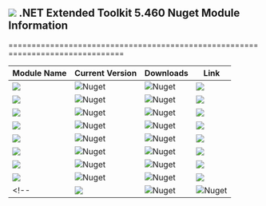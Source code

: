 ## <img src="https://github.com/Wagnerp/Krypton-NET-Version-Dashboard/blob/master/Assets/Icons/PNG/KR%2064%20%20x%2064%20Orange.png" /> .NET Extended Toolkit 5.460 Nuget Module Information

===============================================================================

| Module Name | Current Version | Downloads | Link |
|---|---|---|---|
| <img src="https://img.shields.io/badge/Module-Core-orange.svg" /> | ![Nuget](https://img.shields.io/nuget/v/KryptonExtendedToolkit5460CoreModule) | ![Nuget](https://img.shields.io/nuget/dt/KryptonExtendedToolkit5460CoreModule?color=brightgreen) |  <a href="https://www.nuget.org/packages/KryptonExtendedToolkit5460CoreModule/"><img src="https://img.shields.io/badge/Download-Link-9cf.svg" /></a> |
| <img src="https://img.shields.io/badge/Module-Colour Controls-orange.svg" /> | ![Nuget](https://img.shields.io/nuget/v/KryptonExtendedToolkit5460ExtendedColourControlsModule) | ![Nuget](https://img.shields.io/nuget/dt/KryptonExtendedToolkit5460ExtendedColourControlsModule?color=brightgreen) | <a href="https://www.nuget.org/packages/KryptonExtendedToolkit5460ExtendedColourControlsModule/"><img src="https://img.shields.io/badge/Download-Link-9cf.svg" /></a> |
| <img src="https://img.shields.io/badge/Module-Dialogs-orange.svg" /> | ![Nuget](https://img.shields.io/nuget/v/KryptonExtendedToolkit5460ExtendedDialogsModule) | ![Nuget](https://img.shields.io/nuget/dt/KryptonExtendedToolkit5460ExtendedDialogsModule?color=brightgreen) | <a href="https://www.nuget.org/packages/KryptonExtendedToolkit5460ExtendedDialogsModule/"><img src="https://img.shields.io/badge/Download-Link-9cf.svg" /></a> |
| <img src="https://img.shields.io/badge/Module-Menu & Toolbar Items-orange.svg" /> | ![Nuget](https://img.shields.io/nuget/v/KryptonExtendedToolkit5460ExtendedMenuAndToolbarItemsModule) | ![Nuget](https://img.shields.io/nuget/dt/KryptonExtendedToolkit5460ExtendedMenuAndToolbarItemsModule?color=brightgreen) |<a href="https://www.nuget.org/packages/KryptonExtendedToolkit5460ExtendedMenuAndToolbarItemsModule/"><img src="https://img.shields.io/badge/Download-Link-9cf.svg" /></a> |
| <img src="https://img.shields.io/badge/Module-Floating Menu & Toolbars-orange.svg" /> | ![Nuget](https://img.shields.io/nuget/v/KryptonExtendedToolkit5460FloatingMenuAndToolbarsModule) | ![Nuget](https://img.shields.io/nuget/dt/KryptonExtendedToolkit5460FloatingMenuAndToolbarsModule?color=brightgreen) | <a href="https://www.nuget.org/packages/KryptonExtendedToolkit5460FloatingMenuAndToolbarsModule/"><img src="https://img.shields.io/badge/Download-Link-9cf.svg" /></a> |
| <img src="https://img.shields.io/badge/Module-IO Components-orange.svg" /> | ![Nuget](https://img.shields.io/nuget/v/KryptonExtendedToolkit5460IOComponentsModule) | ![Nuget](https://img.shields.io/nuget/dt/KryptonExtendedToolkit5460IOComponentsModule?color=brightgreen) | <a href="https://www.nuget.org/packages/KryptonExtendedToolkit5460IOComponentsModule/"><img src="https://img.shields.io/badge/Download-Link-9cf.svg" /></a> |
| <img src="https://img.shields.io/badge/Module-Krypton Outlook Grid-orange.svg" /> | ![Nuget](https://img.shields.io/nuget/v/KryptonExtendedToolkit5460KryptonOutlookGridModule) | ![Nuget](https://img.shields.io/nuget/dt/KryptonExtendedToolkit5460KryptonOutlookGridModule?color=brightgreen) | <a href="https://www.nuget.org/packages/KryptonExtendedToolkit5460KryptonOutlookGridModule/"><img src="https://img.shields.io/badge/Download-Link-9cf.svg" /></a> |
| <img src="https://img.shields.io/badge/Module-Navi Suite-orange.svg" /> | ![Nuget](https://img.shields.io/nuget/v/KryptonExtendedToolkit5460NaviSuiteModule) | ![Nuget](https://img.shields.io/nuget/dt/KryptonExtendedToolkit5460NaviSuiteModule?color=brightgreen) | <a href="https://www.nuget.org/packages/KryptonExtendedToolkit5460NaviSuiteModule/"><img src="https://img.shields.io/badge/Download-Link-9cf.svg" /></a> |
<!--| <img src="https://img.shields.io/badge/Module-Task Dialogs-orange.svg" /> | ![Nuget](https://img.shields.io/nuget/v/KryptonExtendedToolkit5460TaskDialogsModule) | ![Nuget](https://img.shields.io/nuget/dt/KryptonExtendedToolkit5460TaskDialogsModule?color=brightgreen) | <a href="https://www.nuget.org/packages/KryptonExtendedToolkit5460TaskDialogsModule/"><img src="https://img.shields.io/badge/Download-Link-9cf.svg" /></a> |-->